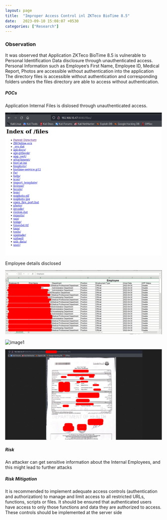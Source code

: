 ```yaml
---
layout: page
title:  "Improper Access Control inl ZKTeco BioTime 8.5"
date:   2023-09-10 15:08:07 +0530
categories: ["Research"]
---
```


### Observation

It was observed that Application ZKTeco BioTime 8.5 is vulnerable to Personal Identification Data disclosure through unauthenticated access. Personal Information such as Employee’s First Name, Employee ID, Medical Report, Photos are accessible without authentication into the application  
The directory files is accessible without authentication and corresponding folders unders the files directory are able to access without authentication.

##### POCs
Application Internal Files is dislosed through unauthenticated access.

![image1](/assets/img/directory_traversal_files.png)

Employee details disclosed

![image1](/assets/img/employee.png)

![image1](/assets/img/employee_details_2.png)


![image1](/assets/img/medical-leave.png)


##### Risk

An attacker can get sensitive information about the Internal Employees, and this might lead to further attacks  

##### Risk Mitigation

It is recommended to implement adequate access controls (authentication and authorization) to manage and limit access to all restricted URLs, functions, scripts or files. It should be ensured that authenticated users have access to only those functions and data they are authorized to access. These controls should be implemented at the server side  

